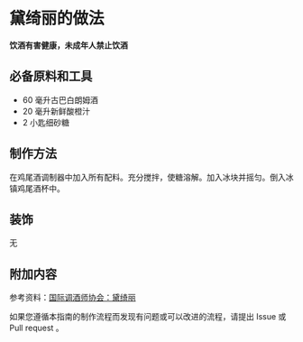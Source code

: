 
# 黛绮丽的做法

**饮酒有害健康，未成年人禁止饮酒**

## 必备原料和工具

- 60 毫升古巴白朗姆酒
- 20 毫升新鲜酸橙汁
- 2 小匙细砂糖


## 制作方法

在鸡尾酒调制器中加入所有配料。充分搅拌，使糖溶解。加入冰块并摇匀。倒入冰镇鸡尾酒杯中。

## 装饰

无

## 附加内容

参考资料：[国际调酒师协会：黛绮丽](https://iba-world.com/daiquiri/)

如果您遵循本指南的制作流程而发现有问题或可以改进的流程，请提出 Issue 或 Pull request 。
